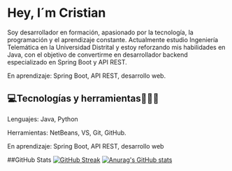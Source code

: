 # Hey, I´m Cristian
Soy desarrollador en formación, apasionado por la tecnología, la programación y el aprendizaje constante. Actualmente estudio Ingeniería Telemática en la Universidad Distrital y estoy reforzando mis habilidades en Java, con el objetivo de convertirme en desarrollador backend especializado en Spring Boot y API REST.


En aprendizaje: Spring Boot, API REST, desarrollo web.


## 💻Tecnologías y herramientas👨🏽‍💻



Lenguajes: Java, Python

Herramientas: NetBeans, VS, Git, GitHub.

En aprendizaje: Spring Boot, API REST, desarrollo web

##GitHub Stats
[![GitHub Streak](https://github-readme-streak-stats.herokuapp.com?user=cris97ize&theme=elegant&card_width=504&card_height=201)](https://git.io/streak-stats)
[![Anurag's GitHub stats](https://github-readme-stats.vercel.app/api?username=anuraghazra)](https://github.com/cris97ize/github-readme-stats)

